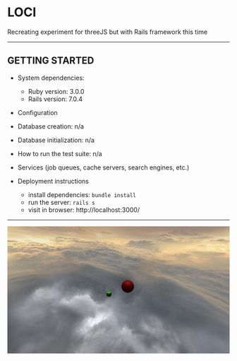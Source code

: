 # LOCI

Recreating experiment for threeJS but with Rails framework this time

---

## GETTING STARTED

- System dependencies:
    - Ruby version: 3.0.0
    - Rails version: 7.0.4

- Configuration

- Database creation: n/a
- Database initialization: n/a

- How to run the test suite: n/a

- Services (job queues, cache servers, search engines, etc.)

- Deployment instructions
    - install dependencies: `bundle install`
    - run the server: `rails s`
    - visit in browser: http://localhost:3000/

---

![Loci Screenshot](/app/assets/images/Screenshot-loci.png)

